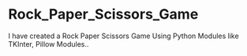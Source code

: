 # Rock_Paper_Scissors_Game
I have created a Rock Paper Scissors Game Using Python Modules like TKInter, Pillow Modules..
